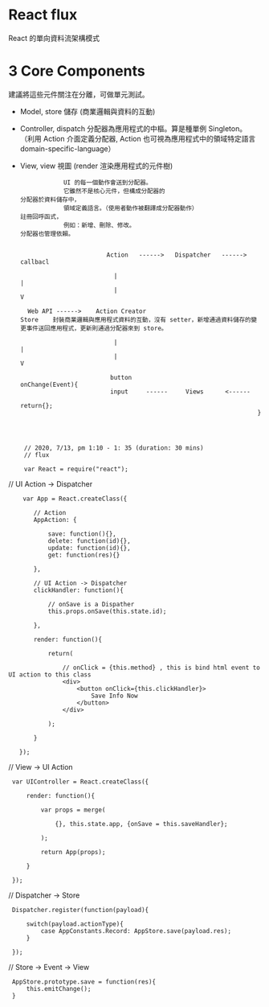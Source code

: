 # React flux
React 的單向資料流架構模式

# 3 Core Components

建議將這些元件關注在分離，可做單元測試。

* Model, store 儲存 (商業邏輯與資料的互動)

* Controller, dispatch 分配器為應用程式的中樞。算是種單例 Singleton。
 （利用 Action 介面定義分配器, Action 也可視為應用程式中的領域特定語言 domain-specific-language）

* View, view 視圖 (render 渲染應用程式的元件樹)


     
                                                                          
                                                                            
                                                                           
                  UI 的每一個動作會送到分配器。                          
                  它雖然不是核心元件，但構成分配器的                             分配器於資料儲存中，
                  領域定義語言。（使用者動作被翻譯成分配器動作）                   註冊回呼函式，
                  例如：新增、刪除、修改。                                     分配器也管理依賴。
            
                  
                              Action   ------>   Dispatcher   ------>   callbacl

                                |                                           |
                                |                                           V

        Web API ------>    Action Creator                                 Store    封裝商業邏輯與應用程式資料的互動，沒有 setter，新增通過資料儲存的變更事件送回應用程式，更新則通過分配器來到 store。

                                |                                           |
                                |                                           V

                               button                                    onChange(Event){
                               input     ------     Views      <------          
                                                                        return{};
                                                                        }
                                                                        
                                                                        
    
    
       // 2020, 7/13, pm 1:10 - 1: 35 (duration: 30 mins)
       // flux

       var React = require("react");


// UI Action -> Dispatcher
       
        var App = React.createClass({

           // Action
           AppAction: {

               save: function(){},
               delete: function(id){},
               update: function(id){},
               get: function(res){}

           },

           // UI Action -> Dispatcher
           clickHandler: function(){

               // onSave is a Dispather
               this.props.onSave(this.state.id);

           },

           render: function(){

               return(

                   // onClick = {this.method} , this is bind html event to UI action to this class
                   <div>
                       <button onClick={this.clickHandler}>
                           Save Info Now
                       </button>
                   </div>

               );

           }

       });


// View -> UI Action

     var UIController = React.createClass({

         render: function(){

             var props = merge(

                 {}, this.state.app, {onSave = this.saveHandler};

             );

             return App(props);

         }

     });

// Dispatcher -> Store

     Dispatcher.register(function(payload){

         switch(payload.actionType){
             case AppConstants.Record: AppStore.save(payload.res);
         }

     });

// Store -> Event -> View

     AppStore.prototype.save = function(res){
         this.emitChange();
     }
                                                                        
                                                                        
                                                                        
                                                                        
